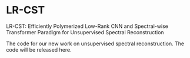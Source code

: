 # LR-CST
LR-CST: Efficiently Polymerized Low-Rank CNN and Spectral-wise Transformer Paradigm for Unsupervised Spectral Reconstruction

The code for our new work on unsupervised spectral reconstruction.
The code will be released here.
